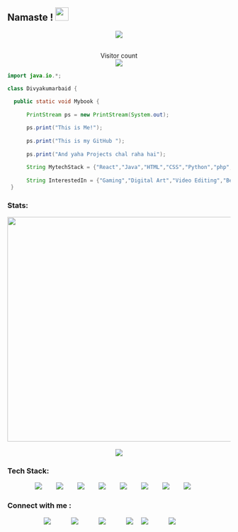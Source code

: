 ## Namaste ! <img src="https://raw.githubusercontent.com/MartinHeinz/MartinHeinz/master/wave.gif" width="30px">


<!--   ![Visitor's Count](https://komarev.com/ghpvc/?username=DivyaKumarBaid) -->

<div align=center>
<img src="https://media2.giphy.com/media/BemKqR9RDK4V2/giphy.gif">
</div>
<br/>
  <p align="center"> 
  Visitor count<br/>
  <img src="https://profile-counter.glitch.me/DivyaKumarBaid/count.svg" />
</p>

```java
import java.io.*;

class Divyakumarbaid {
 
  public static void Mybook {
  
      PrintStream ps = new PrintStream(System.out);

      ps.print("This is Me!");
      
      ps.print("This is my GitHub ");
      
      ps.print("And yaha Projects chal raha hai");
      
      String MytechStack = {"React","Java","HTML","CSS","Python","php","JavaScript","MongoDB","NodeJs"};
      
      String InterestedIn = {"Gaming","Digital Art","Video Editing","BeingYoutuber","Coding"};    
 }
```
### Stats:
<div align="center">
	<a href="https://github.com/DivyaKumarBaid"> 
	<img align="center" src="https://github-readme-streak-stats.herokuapp.com/?user=DivyaKumarBaid&border_radius=0&background=00000000&stroke=111f37&hide_border=false&border=7c6ae2&ring=a52a2a&sideLabels=ffffff&fire=ff6308&currStreakLabel=ffffff&sideNums=ffffff&currStreakNum=fbbc05&dates=fbbc05" width="506" />
	<br/>
	</a>
	<br/>
	<a href="https://github.com/DivyaKumarBaid/github-readme-stats"><img align="center" src="https://github-readme-stats.vercel.app/api/top-langs/?username=DivyaKumarBaid&layout=compact&theme=dark&hide_border=false&border_color=7c6ae2&bg_color=00000000" /></a> 
	</p>
</div>

### Tech Stack:
<div align=center>
<img src="https://i.postimg.cc/dVRT3xdV/structure-1.png"/>&emsp;&emsp;
<img src="https://i.postimg.cc/9XS9nTCC/js.png"/>&emsp;&emsp;
<img src="https://i.postimg.cc/3NPD0Mnd/node-js.png"/>&emsp;&emsp;
<img src="https://i.postimg.cc/wjYm6p1r/python.png"/>&emsp;&emsp;
<img src="https://img.icons8.com/nolan/64/java-coffee-cup-logo.png"/>&emsp;&emsp;
<img src="https://img.icons8.com/color/64/000000/html-5--v1.png"/>&emsp;&emsp;
<img src="https://img.icons8.com/color/64/000000/css3.png"/>&emsp;&emsp;
<img src="https://i.postimg.cc/76QyVqvY/php.png"/>&emsp;&emsp;
</div>
 
 ### Connect with me :
 <div align=center>
 <a href="https://www.linkedin.com/in/divya-kumar-baid-98a087200/"><img src="https://i.postimg.cc/Jz9J77mw/linkedin.png"/></a>&emsp;&emsp;&emsp;    
 <a href="https://divyakrbaid-tech.vercel.app"><img src="https://i.postimg.cc/1XJCbnk1/Asset-9.png"/></a>&emsp;&emsp;&emsp;    
 <a href="https://www.instagram.com/divyakumarbaid1008/"><img src="https://i.postimg.cc/Kz5g5nTF/instagram.png"/></a>&emsp;&emsp;&emsp;    
 <a href="https://medium.com/@divyakrbaid"><img src="https://i.postimg.cc/gkxHGTRZ/medium-1.png"/></a>&emsp;    
 <a href="https://www.facebook.com/divyakumar.baid.5"><img src="https://i.postimg.cc/wBLN1KT1/facebook.png"/></a>&emsp;&emsp;&emsp;    
 <a href="https://twitter.com/DivyakumarBaid1"><img src="https://i.postimg.cc/d1FydWL4/twitter.png"/></a>&emsp;&emsp;&emsp;    
 </div>


